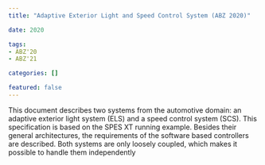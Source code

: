 ```yaml
---
title: "Adaptive Exterior Light and Speed Control System (ABZ 2020)"

date: 2020

tags:
- ABZ'20
- ABZ'21

categories: []

featured: false
---
```


This document describes two systems from the automotive domain: an adaptive exterior light system (ELS) and a speed control system (SCS). This specification is based on the SPES XT running example. Besides their general architectures, the requirements of the software based controllers are described. Both systems are only loosely coupled, which makes it possible to handle them independently
